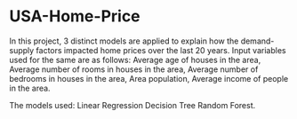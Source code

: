 # USA-Home-Price
In this project, 3 distinct models are applied to explain how the demand-supply factors impacted home prices over the last 20 years. Input variables used for the same are as follows:
Average age of houses in the area,
Average number of rooms in houses in the area,
Average number of bedrooms in houses in the area,
Area population,
Average income of people in the area.

The models used:
Linear Regression
Decision Tree
Random Forest.
